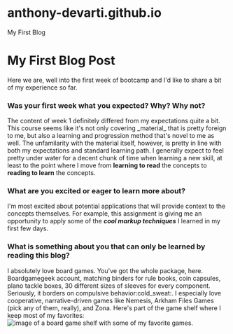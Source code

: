 # anthony-devarti.github.io
My First Blog
# My First Blog Post
<p>Here we are, well into the first week of bootcamp and I'd like to share a bit of my experience so far. </p>
<h3> Was your first week what you expected? Why? Why not?</h3>
The content of week 1 definitely differed from my expectations quite a bit. This course seems like it's not only covering _material_ that is pretty foreign to me, but also a learning and progression method that's novel to me as well.  The unfamilarity with the material itself, however, is pretty in line with both my expectations and standard learning path.  I generally expect to feel pretty under water for a decent chunk of time when learning a new skill, at least to the point where I move from <strong>learning to read</strong> the concepts to <strong>reading to learn</strong> the concepts.<br>
<h3>What are you excited or eager to learn more about?</h3> 
I'm most excited about potential applications that will provide context to the concepts themselves.  For example, this assignment is giving me an opportunity to apply some of the <strong><em>cool markup techniques</strong></em> I learned in my first few days. 
<h3> What is something about you that can only be learned by reading this blog?</h3> 
I absolutely love board games.  You've got the whole package, here.  Boardgamegeek account, matching binders for rule books, coin capsules, plano tackle boxes, 30 different sizes of sleeves for every component.  Seriously, it borders on compulsive behavior:cold_sweat:.  I especially love cooperative, narrative-driven games like Nemesis, Arkham Files Games (pick any of them, really), and Zona.  Here's part of the game shelf where I keep most of my favorites:
<img src="https://user-images.githubusercontent.com/98314025/151430773-42bb6883-9331-4fe4-84c5-c48a64454be7.jpg" title="image of a board game shelf with some of my favorite games.">
